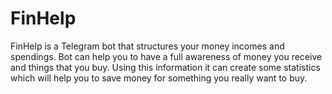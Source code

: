 # FinHelp
FinHelp is a Telegram bot that structures your money incomes and spendings. 
Bot can help you to have a full awareness of money you receive and things that you buy. Using this information it can create some statistics which will help you to save money for something you really want to buy.
